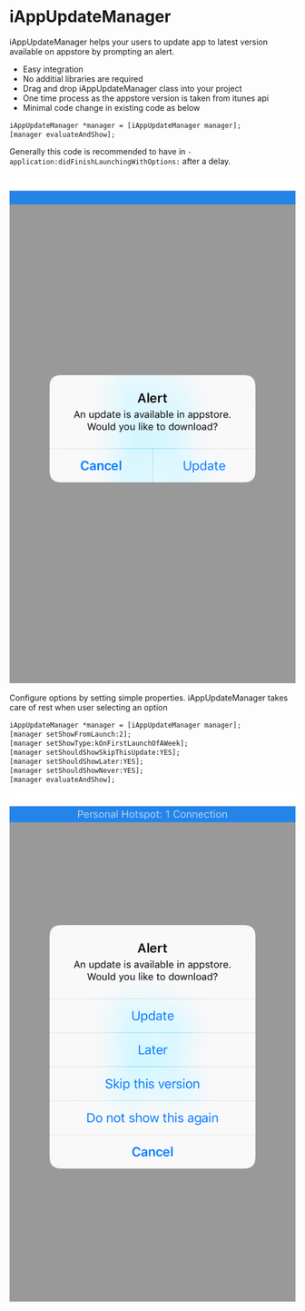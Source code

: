 # iAppUpdateManager


iAppUpdateManager helps your users to update app to latest version available on appstore by prompting an alert.
* Easy integration
* No additial libraries are required
* Drag and drop iAppUpdateManager class into your project
* One time process as the appstore version is taken from itunes api
* Minimal code change in existing code as below


```
iAppUpdateManager *manager = [iAppUpdateManager manager];
[manager evaluateAndShow];
```
Generally this code is recommended to have in ```-application:didFinishLaunchingWithOptions:``` after a delay.

![alt tag](https://github.com/rajesht1989/PublicAssets/raw/master/iAppUpdateManager/DefaultOption.png)

Configure options by setting simple properties. iAppUpdateManager takes care of rest when user selecting an option

```
iAppUpdateManager *manager = [iAppUpdateManager manager];
[manager setShowFromLaunch:2];
[manager setShowType:kOnFirstLaunchOfAWeek];
[manager setShouldShowSkipThisUpdate:YES];
[manager setShouldShowLater:YES];
[manager setShouldShowNever:YES];
[manager evaluateAndShow];
```

![alt tag](https://github.com/rajesht1989/PublicAssets/raw/master/iAppUpdateManager/MoreOptions.png)


